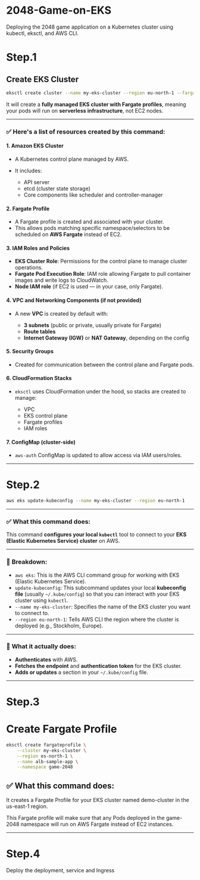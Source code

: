 # 2048-Game-on-EKS
Deploying the 2048 game application on a Kubernetes cluster using kubectl, eksctl, and AWS CLI.

# Step.1 
## Create EKS Cluster

```bash
eksctl create cluster --name my-eks-cluster --region eu-north-1 --fargate
```

It will create a **fully managed EKS cluster with Fargate profiles**, meaning your pods will run on **serverless infrastructure**, not EC2 nodes.

---

### ✅ Here's a list of resources created by this command:

#### 1. **Amazon EKS Cluster**

* A Kubernetes control plane managed by AWS.
* It includes:

  * API server
  * etcd (cluster state storage)
  * Core components like scheduler and controller-manager

#### 2. **Fargate Profile**

* A Fargate profile is created and associated with your cluster.
* This allows pods matching specific namespace/selectors to be scheduled on **AWS Fargate** instead of EC2.

#### 3. **IAM Roles and Policies**

* **EKS Cluster Role**: Permissions for the control plane to manage cluster operations.
* **Fargate Pod Execution Role**: IAM role allowing Fargate to pull container images and write logs to CloudWatch.
* **Node IAM role** (if EC2 is used — in your case, only Fargate).

#### 4. **VPC and Networking Components** (if not provided)

* A new **VPC** is created by default with:

  * **3 subnets** (public or private, usually private for Fargate)
  * **Route tables**
  * **Internet Gateway (IGW)** or **NAT Gateway**, depending on the config

#### 5. **Security Groups**

* Created for communication between the control plane and Fargate pods.

#### 6. **CloudFormation Stacks**

* `eksctl` uses CloudFormation under the hood, so stacks are created to manage:

  * VPC
  * EKS control plane
  * Fargate profiles
  * IAM roles

#### 7. **ConfigMap (cluster-side)**

* `aws-auth` ConfigMap is updated to allow access via IAM users/roles.

---


# Step.2 

```bash
aws eks update-kubeconfig --name my-eks-cluster --region eu-north-1
```

---

### ✅ **What this command does:**

This command **configures your local `kubectl`** tool to connect to your **EKS (Elastic Kubernetes Service) cluster** on AWS.

---

### 🧠 **Breakdown:**

* `aws eks`: This is the AWS CLI command group for working with EKS (Elastic Kubernetes Service).
* `update-kubeconfig`: This subcommand updates your local **kubeconfig file** (usually `~/.kube/config`) so that you can interact with your EKS cluster using `kubectl`.
* `--name my-eks-cluster`: Specifies the name of the EKS cluster you want to connect to.
* `--region eu-north-1`: Tells AWS CLI the region where the cluster is deployed (e.g., Stockholm, Europe).

---

### 🔧 **What it actually does:**

* **Authenticates** with AWS.
* **Fetches the endpoint** and **authentication token** for the EKS cluster.
* **Adds or updates** a section in your `~/.kube/config` file.

---
# Step.3

# Create Fargate Profile 

```bash
eksctl create fargateprofile \
    --cluster my-eks-cluster \
    --region es-north-1 \
    --name alb-sample-app \
    --namespace game-2048
```

## ✅ What this command does:
It creates a Fargate Profile for your EKS cluster named demo-cluster in the us-east-1 region.

This Fargate profile will make sure that any Pods deployed in the game-2048 namespace will run on AWS Fargate instead of EC2 instances.

---
# Step.4
Deploy the deployment, service and Ingress
<!-- ## Deploy.yaml 

```yaml
apiVersion: apps/v1
kind: Deployment
metadata:
  name: eks-sample-linux-deployment
  labels:
    app: eks-sample-linux-app
spec:
  replicas: 3
  selector:
    matchLabels:
      app: eks-sample-linux-app
  template:
    metadata:
      labels:
        app: eks-sample-linux-app
    spec:
      affinity:
        nodeAffinity:
          requiredDuringSchedulingIgnoredDuringExecution:
            nodeSelectorTerms:
            - matchExpressions:
              - key: kubernetes.io/arch
                operator: In
                values:
                - amd64
                - arm64
      containers:
      - name: nginx
        image: public.ecr.aws/nginx/nginx:1.23
        ports:
        - name: http
          containerPort: 80
        imagePullPolicy: IfNotPresent
      nodeSelector:
        kubernetes.io/os: linux

```
command to execute 
```bash
kubectl apply -f deploy.yaml
```
---
## Service.yaml
```yaml
apiVersion: v1
kind: Service
metadata:
  name: eks-sample-linux-service
  labels:
    app: eks-sample-linux-app
spec:
  selector:
    app: eks-sample-linux-app
  ports:
    - protocol: TCP
      port: 80
      targetPort: 80
```
Command to execute
```bash
kubectl apply -f service.yaml
```
-->





